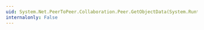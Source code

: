 ```yaml
---
uid: System.Net.PeerToPeer.Collaboration.Peer.GetObjectData(System.Runtime.Serialization.SerializationInfo,System.Runtime.Serialization.StreamingContext)
internalonly: False
---
```

